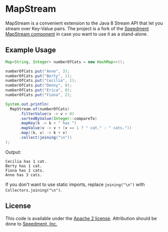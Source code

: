# MapStream
MapStream is a convenient extension to the Java 8 Stream API that let you stream over Key-Value pairs. The project is a fork of the [Speedment MapStream component](http://github.com/speedment/speedment/) in case you want to use it as a stand-alone.

## Example Usage
```java
Map<String, Integer> numberOfCats = new HashMap<>();

numberOfCats.put("Anne", 3);
numberOfCats.put("Berty", 1);
numberOfCats.put("Cecilia", 1);
numberOfCats.put("Denny", 0);
numberOfCats.put("Erica", 0);
numberOfCats.put("Fiona", 2);

System.out.println(
  MapStream.of(numberOfCats)
      .filterValue(v -> v > 0)
      .sortedByValue(Integer::compareTo)
      .mapKey(k -> k + " has ")
      .mapValue(v -> v + (v == 1 ? " cat." : " cats."))
      .map((k, v) -> k + v)
      .collect(joining("\n"))
);
```
Output:
```
Cecilia has 1 cat.
Berty has 1 cat.
Fiona has 2 cats.
Anne has 3 cats.
```

If you don't want to use static imports, replace `joining("\n")` with `Collectors.joining("\n")`.

## License
This code is available under the [Apache 2 license](http://www.apache.org/licenses/LICENSE-2.0). 
Attribution should be done to [Speedment, Inc.](http://speedment.org)
